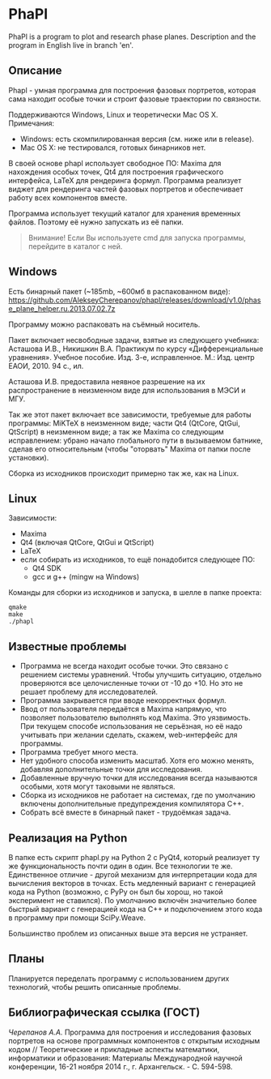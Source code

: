 # PhaPl

PhaPl is a program to plot and research phase planes. Description and the program in English live in branch 'en'.

## Описание

Phapl - умная программа для построения фазовых портретов, которая сама находит особые точки и строит фазовые траектории по связности.

Поддерживаются Windows, Linux и теоретически Mac OS X. Примечания:
- Windows: есть скомпилированная версия (см. ниже или в release).
- Mac OS X: не тестировался, готовых бинарников нет.

В своей основе phapl использует свободное ПО: Maxima для нахождения особых точек, Qt4 для построения графического интерфейса, LaTeX для рендеринга формул. Программа реализует виджет для рендеринга частей фазовых портретов и обеспечивает работу всех компонентов вместе.

Программа использует текущий каталог для хранения временных файлов. Поэтому её нужно запускать из её папки.

> Внимание! Если Вы используете cmd для запуска программы, перейдите в каталог с ней.

## Windows

Есть бинарный пакет (~185mb, ~600мб в распакованном виде):
https://github.com/AlekseyCherepanov/phapl/releases/download/v1.0/phase_plane_helper.ru.2013.07.02.7z

Программу можно распаковать на съёмный носитель.

Пакет включает несвободные задачи, взятые из следующего учебника:
Асташова И.В., Никишкин В.А. Практикум по курсу «Дифференциальные уравнения». Учебное пособие. Изд. 3-е, исправленное. М.: Изд. центр ЕАОИ, 2010. 94 с., ил.

Асташова И.В. предоставила неявное разрешение на их распространение в неизменном виде для использования в МЭСИ и МГУ.

Так же этот пакет включает все зависимости, требуемые для работы программы: MiKTeX в неизменном виде; части Qt4 (QtCore, QtGui, QtScript) в неизменном виде; а так же Maxima со следующим исправлением: убрано начало глобального пути в вызываемом батнике, сделав его относительным (чтобы "оторвать" Maxima от папки после установки).

Сборка из исходников происходит примерно так же, как на Linux.

## Linux

Зависимости:
- Maxima
- Qt4 (включая QtCore, QtGui и QtScript)
- LaTeX
- если собирать из исходников, то ещё понадобится следующее ПО:
  - Qt4 SDK
  - gcc и g++ (mingw на Windows)

Команды для сборки из исходников и запуска, в шелле в папке проекта:
```shell
qmake
make
./phapl
```

## Известные проблемы

- Программа не всегда находит особые точки. Это связано с решением системы уравнений. Чтобы улучшить ситуацию, отдельно проверяются все целочисленные точки от -10 до +10. Но это не решает проблему для исследователей.
- Программа закрывается при вводе некорректных формул.
- Ввод от пользователя передаётся в Maxima напрямую, что позволяет пользователю выполнять код Maxima. Это уязвимость. При текущем способе использования не серьёзная, но её надо учитывать при желании сделать, скажем, web-интерфейс для программы.
- Программа требует много места.
- Нет удобного способа изменить масштаб. Хотя его можно менять, добавляя дополнительные точки для исследования.
- Добавленные вручную точки для исследования всегда называются особыми, хотя могут таковыми не являться.
- Сборка из исходников не работает на системах, где по умолчанию включены дополнительные предупреждения компилятора C++.
- Собрать всё вместе в бинарный пакет - трудоёмкая задача.

## Реализация на Python

В папке есть скрипт phapl.py на Python 2 с PyQt4, который реализует ту же функциональность почти один в один. Все технологии те же. Единственное отличие - другой механизм для интерпретации кода для вычисления векторов в точках. Есть медленный вариант с генерацией кода на Python (возможно, с PyPy он был бы хорош, но такой эксперимент не ставился). По умолчанию включён значительно более быстрый вариант с генерацией кода на C++ и подключением этого кода в программу при помощи SciPy.Weave.

Большинство проблем из описанных выше эта версия не устраняет.

## Планы

Планируется переделать программу с использованием других технологий, чтобы решить описанные проблемы.

## Библиографическая ссылка (ГОСТ)

*Черепанов А.А.* Программа для построения и исследования фазовых портретов на основе программных компонентов с открытым исходным кодом // Теоретические и прикладные аспекты математики, информатики и образования: Материалы Международной научной конференции, 16-21 ноября 2014 г., г. Архангельск. - С. 594-598.
